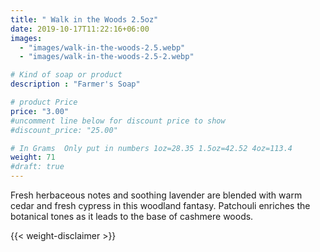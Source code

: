 ```yaml
---
title: " Walk in the Woods 2.5oz"
date: 2019-10-17T11:22:16+06:00
images: 
  - "images/walk-in-the-woods-2.5.webp"
  - "images/walk-in-the-woods-2.5-2.webp"

# Kind of soap or product
description : "Farmer's Soap"

# product Price
price: "3.00"
#uncomment line below for discount price to show
#discount_price: "25.00"

# In Grams  Only put in numbers 1oz=28.35 1.5oz=42.52 4oz=113.4
weight: 71
#draft: true
---
```



Fresh herbaceous notes and soothing lavender are blended with warm cedar and fresh cypress in this woodland fantasy. Patchouli enriches the botanical tones as it leads to the base of cashmere woods.



{{< weight-disclaimer >}}
